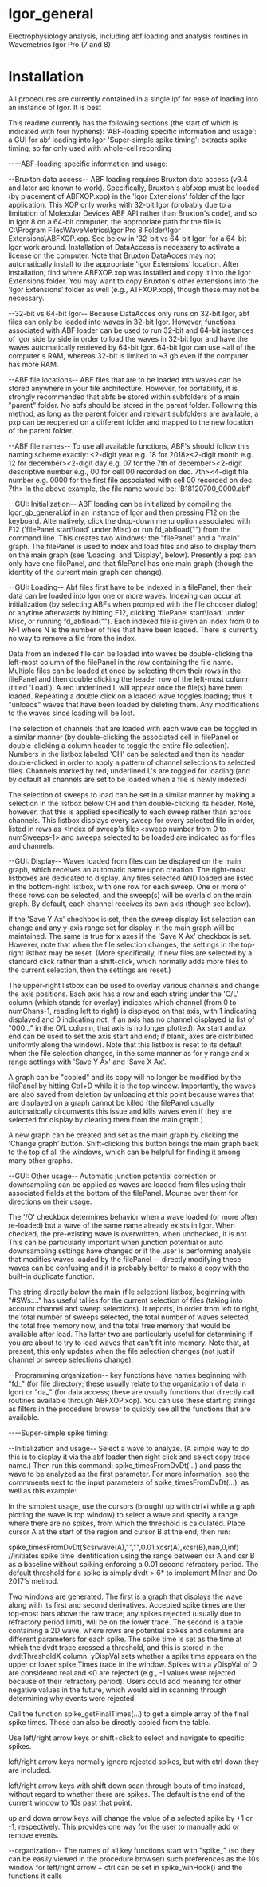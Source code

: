 # Igor_general
Electrophysiology analysis, including abf loading and analysis routines in Wavemetrics Igor Pro (7 and 8)

# Installation
All procedures are currently contained in a single ipf for ease of loading into an instance of Igor. It is best 

This readme currently has the following sections (the start of which is indicated with four hyphens):
'ABF-loading specific information and usage': a GUI for abf loading into Igor
'Super-simple spike timing': extracts spike timing; so far only used with whole-cell recording

----ABF-loading specific information and usage:

--Bruxton data access--
ABF loading requires Bruxton data access (v9.4 and later are known to work). Specifically, Bruxton's abf.xop must be loaded (by placement of ABFXOP.xop) in the 'Igor Extensions' folder of the Igor application. This XOP only works with 32-bit Igor (probably due to a limitation of Molecular Devices ABF API rather than Bruxton's code), and so in Igor 8 on a 64-bit computer, the appropriate path for the file is C:\Program Files\WaveMetrics\Igor Pro 8 Folder\Igor Extensions\ABFXOP.xop. See below in '32-bit vs 64-bit Igor' for a 64-bit Igor work around.
Installation of DataAccess is necessary to activate a license on the computer. Note that Bruxton DataAcces may not automatically install to the appropriate 'Igor Extensions' location. After installation, find where ABFXOP.xop was installed and copy it into the Igor Extensions folder.
You may want to copy Bruxton's other extensions into the 'Igor Extensions' folder as well (e.g., ATFXOP.xop), though these may not be necessary.

--32-bit vs 64-bit Igor--
Because DataAcces only runs on 32-bit Igor, abf files can only be loaded into waves in 32-bit Igor. However, functions associated with ABF loader can be used to run 32-bit and 64-bit instances of Igor side by side in order to load the waves in 32-bit Igor and have the waves automatically retrieved by 64-bit Igor.
64-bit Igor can use ~all of the computer's RAM, whereas 32-bit is limited to ~3 gb even if the computer has more RAM.

--ABF file locations--
ABF files that are to be loaded into waves can be stored anywhere in your file architecture. However, for portability, it is strongly recommended that abfs be stored within subfolders of a main "parent" folder. No abfs should be stored in the parent folder. Following this method, as long as the parent folder and relevant subfolders are available, a pxp can be reopened on a different folder and mapped to the new location of the parent folder. 

--ABF file names--
To use all available functions, ABF's should follow this naming scheme exactly: <letter e.g. C for last name Clark><2-digit year e.g. 18 for 2018><2-digit month e.g. 12 for december><2-digit day e.g. 07 for the 7th of december><2-digit descriptive number e.g., 00 for cell 00 recorded on dec. 7th><underscore><4-digit file number e.g. 0000 for the first file associated with cell 00 recorded on dec. 7th>
In the above example, the file name would be: 'B18120700_0000.abf'

--GUI: Initialization--
ABF loading can be initialized by compiling the Igor_gb_general.ipf in an instance of Igor and then pressing F12 on the keyboard. Alternatively, click the drop-down menu option associated with F12 ('filePanel start\load' under Misc) or run fd_abfload("") from the command line. This creates two windows: the "filePanel" and a "main" graph. The filePanel is used to index and load files and also to display them on the main graph (see 'Loading' and 'Display', below). Presently a pxp can only have one filePanel, and that filePanel has one main graph (though the identity of the current main graph can change).

--GUI: Loading--
Abf files first have to be indexed in a filePanel, then their data can be loaded into Igor one or more waves. Indexing can occur at initialization (by selecting ABFs when prompted with the file chooser dialog) or anytime afterwards by hitting F12, clicking 'filePanel start\load' under Misc, or running fd_abfload(""). Each indexed file is given an index from 0 to N-1 where N is the number of files that have been loaded. There is currently no way to remove a file from the index.

Data from an indexed file can be loaded into waves be double-clicking the left-most column of the filePanel in the row containing the file name. Multiple files can be loaded at once by selecting them their rows in the filePanel and then double clicking the header row of the left-most column (titled 'Load'). A red underlined L will appear once the file(s) have been loaded. Repeating a double click on a loaded wave toggles loading; thus it "unloads" waves that have been loaded by deleting them. Any modifications to the waves since loading will be lost. 

The selection of channels that are loaded with each wave can be toggled in a similar manner (by double-clicking the associated cell in filePanel or double-clicking a column header to toggle the entire file selection). Numbers in the listbox labeled 'CH' can be selected and then its header double-clicked in order to apply a pattern of channel selections to selected files. Channels marked by red, underlined L's are toggled for loading (and by default all channels are set to be loaded when a file is newly indexed)

The selection of sweeps to load can be set in a similar manner by making a selection in the listbox below CH and then double-clicking its header. Note, however, that this is applied specifically to each sweep rather than across channels. This listbox displays every sweep for every selected file in order, listed in rows as <Index of sweep's file><underscore><sweep number from 0 to numSweeps-1> and sweeps selected to be loaded are indicated as for files and channels.

--GUI: Display--
Waves loaded from files can be displayed on the main graph, which receives an automatic name upon creation. The right-most listboxes are dedicated to display. Any files selected AND loaded are listed in the bottom-right listbox, with one row for each sweep. One or more of these rows can be selected, and the sweep(s) will be overlaid on the main graph. By default, each channel receives its own axis (though see below). 

If the 'Save Y Ax' chechbox is set, then the sweep display list selection can change and any y-axis range set for display in the main graph will be maintained. The same is true for x axes if the 'Save X Ax' checkbox is set. However, note that when the file selection changes, the settings in the top-right listbox may be reset. (More specifically, if new files are selected by a standard click rather than a shift-click, which normally adds more files to the current selection, then the settings are reset.)

The upper-right listbox can be used to overlay various channels and change the axis positions. Each axis has a row and each string under the 'O/L' column (which stands for overlay) indicates which channel (from 0 to numChans-1, reading left to right) is displayed on that axis, with 1 indicating displayed and 0 indicating not. If an axis has no channel displayed (a list of "000..." in the O/L column, that axis is no longer plotted). Ax start and ax end can be used to set the axis start and end; if blank, axes are distributed uniformly along the window). Note that this listbox is reset to its default when the file selection changes, in the same manner as for y range and x range settings with 'Save Y Ax' and 'Save X Ax'.

A graph can be "copied" and its copy will no longer be modified by the filePanel by hitting Ctrl+D while it is the top window. Importantly, the waves are also saved from deletion by unloading at this point because waves that are displayed on a graph cannot be killed (the filePanel usually automatically circumvents this issue and kills waves even if they are selected for display by clearing them from the main graph.)

A new graph can be created and set as the main graph by clicking the 'Change graph' button. Shift-clicking this button brings the main graph back to the top of all the windows, which can be helpful for finding it among many other graphs.

--GUI: Other usage--
Automatic junction potential correction or downsampling can be applied as waves are loaded from files using their associated fields at the bottom of the filePanel. Mounse over them for directions on their usage.

The '/O' checkbox determines behavior when a wave loaded (or more often re-loaded) but a wave of the same name already exists in Igor. When checked, the pre-existing wave is overwritten, when unchecked, it is not. This can be particularly important when junction potential or auto downsampling settings have changed or if the user is performing analysis that modifies waves loaded by the filePanel -- directly modifying these waves can be confusing and it is probably better to make a copy with the built-in duplicate function.

The string directly below the main (file selection) listbox, beginning with "#SWs:..." has useful tallies for the current selection of files (taking into account channel and sweep selections). It reports, in order from left to right, the total number of sweeps selected, the total number of waves selected, the total free memory now, and the total free memory that would be available after load. The latter two are particularly useful for determining if you are about to try to load waves that can't fit into memory. Note that, at present, this only updates when the file selection changes (not just if channel or sweep selections change).

--Programming organization--
key functions have names beginning with "fd_" (for file directory; these usually relate to the organization of data in Igor) or "da_" (for data access; these are usually functions that directly call routines available through ABFXOP.xop). You can use these starting strings as filters in the procedure browser to quickly see all the functions that are available. 



----Super-simple spike timing:

--Initialization and usage--
Select a wave to analyze. (A simple way to do this is to display it via the abf loader then right click and select copy trace name.) Then run this command: spike_timesFromDvDt(...) and pass the wave to be analyzed as the first parameter. For more information, see the commments next to the input parameters of spike_timesFromDvDt(...), as well as this example:

In the simplest usage, use the cursors (brought up with ctrl+i while a graph plotting the wave is top window) to select a wave and specify a range where there are no spikes, from which the threshold is calculated. Place cursor A at the start of the region and cursor B at the end, then run:

spike_timesFromDvDt($csrwave(A),"","",0.01,xcsr(A),xcsr(B),nan,0,inf)	//initiates spike time identification using the range between csr A and csr B as a baseline without spiking enforcing a 0.01 second refractory period. The default threshold for a spike is simply dvdt > 6*<standard deviation of the dvdt trace from this baseline> to implement Milner and Do 2017's method.

Two windows are generated. The first is a graph that displays the wave along with its first and second derivatives. Accepted spike times are the top-most bars above the raw trace; any spikes rejected (usually due to refractory period limit), will be on the lower trace. The second is a table containing a 2D wave, where rows are potential spikes and columns are different parameters for each spike. The spike time is set as the time at which the dvdt trace crossed a threshold, and this is stored in the dvdtThresholdX column. yDispVal sets whether a spike time appears on the upper or lower spike Times trace in the window. Spikes with a yDispVal of 0 are considered real and <0 are rejected (e.g., -1 values were rejected because of their refractory period). Users could add meaning for other negative values in the future, which would aid in scanning through determining why events were rejected. 

Call the function spike_getFinalTimes(...) to get a simple array of the final spike times. These can also be directly copied from the table. 

Use left/right arrow keys or shift+click to select and navigate to specific spikes.

left/right arrow keys normally ignore rejected spikes, but with ctrl down they are included.

left/right arrow keys with shift down scan through bouts of time instead, without regard to whether there are spikes. The default is the end of the current window to 10s past that point. 

up and down arrow keys will change the value of a selected spike by +1 or -1, respectively. This provides one way for the user to manually add or remove events. 

--organization--
The names of all key functions start with "spike_" (so they can be easily viewed in the procedure browser)
such preferences as the 10s window for left/right arrow + ctrl can be set in spike_winHook() and the functions it calls


